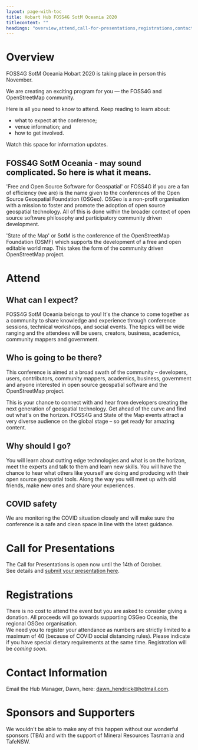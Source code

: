 ```yaml
---
layout: page-with-toc
title: Hobart Hub FOSS4G SotM Oceania 2020
titlecontent: ""
headings: "overview,attend,call-for-presentations,registrations,contact-information,sponsors"
---
```



# Overview

FOSS4G SotM Oceania Hobart 2020 is taking place in person this November.

We are creating an exciting program for you — the FOSS4G and OpenStreetMap community.

Here is all you need to know to attend. Keep reading to learn about:  
* what to expect at the conference; 
* venue information; and 
* how to get involved. 

Watch this space for information updates.

## FOSS4G SotM Oceania - may sound complicated. So here is what it means.
'Free and Open Source Software for Geospatial' or FOSS4G if you are a fan of efficiency (we are) is the name given to the conferences of the Open Source Geospatial Foundation (OSGeo). OSGeo is a non-profit organisation with a mission to foster and promote the adoption of open source geospatial technology. All of this is done within the broader context of open source software philosophy and participatory community driven development.

'State of the Map' or SotM is the conference of the OpenStreetMap Foundation (OSMF) which supports the development of a free and open editable world map. This takes the form of the community driven OpenStreetMap project.

# Attend

## What can I expect?
FOSS4G SotM Oceania belongs to you! It's the chance to come together as a community to share knowledge and experience through conference sessions, technical workshops, and social events. The topics will be wide ranging and the attendees will be users, creators, business, academics, community mappers and government.

## Who is going to be there?
This conference is aimed at a broad swath of the community – developers, users, contributors, community mappers, academics, business, government and anyone interested in open source geospatial software and the OpenStreetMap project.

This is your chance to connect with and hear from developers creating the next generation of geospatial technology. Get ahead of the curve and find out what's on the horizon. FOSS4G and State of the Map events attract a very diverse audience on the global stage – so get ready for amazing content.

## Why should I go?
You will learn about cutting edge technologies and what is on the horizon, meet the experts and talk to them and learn new skills. You will have the chance to hear what others like yourself are doing and producing with their open source geospatial tools. Along the way you will meet up with old friends, make new ones and share your experiences.

## COVID safety
We are monitoring the COVID situation closely and will make sure the conference is a safe and clean space in line with the latest guidance.

# Call for Presentations

The Call for Presentations is open now until the 14th of Ocrober.  
See details and [submit your presentation here](https://docs.google.com/forms/d/e/1FAIpQLSd8aZjlZvP5ArubK0DkcIfEUIZnyxZLy1pNFS0p4YafKSo4LA/viewform).

# Registrations

There is no cost to attend the event but you are asked to consider giving a donation. All proceeds will go towards supporting OSGeo Oceania, the regional OSGeo organisation.  
We need you to register your attendance as numbers are strictly limited to a maximum of 40 (because of COVID social distancing rules).
Please indicate if you have special dietary requirements at the same time. Registration will be *coming soon*.

# Contact Information

Email the Hub Manager, Dawn, here: [dawn_hendrick@hotmail.com](mailto:dawn_hendrick@hotmail.com).

# Sponsors and Supporters

We wouldn't be able to make any of this happen without our wonderful sponsors (TBA) and with the support of Mineral Resources Tasmania and TafeNSW.
